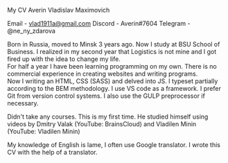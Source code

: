 My CV
Averin Vladislav Maximovich

Email - vlad1911a@gmail.com Discord - Averin#7604 Telegram - @ne_ny_zdarova

Born in Russia, moved to Minsk 3 years ago. Now I study at BSU School of Business. I realized in my second year that Logistics is not mine and I got fired up with the idea to change my life.<br> For half a year I have been learning programming on my own. There is no commercial experience in creating websites and writing programs.<br>Now I writing an HTML, CSS (SASS) and delved into JS. I typeset partially according to the BEM methodology. I use VS code as a framework. I prefer Git from version control systems. I also use the GULP preprocessor if necessary.

Didn't take any courses. This is my first time. He studied himself using videos by Dmitry Valak (YouTube: BrainsCloud) and Vladilen Minin (YouTube: Vladilen Minin)

My knowledge of English is lame, I often use Google translator. I wrote this CV with the help of a translator.
